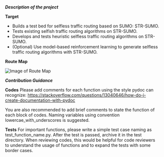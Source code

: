***Description of the project***

**Target**

* Builds a test bed for selfless traffic routing based on SUMO: STR-SUMO.
* Tests existing selfish traffic routing algorithms on STR-SUMO.
* Develops and tests heuristic selfless traffic routing algorithms on STR-SUMO.
* (Optional) Use model-based reinforcement learning to generate selfless traffic routing algorithms with STR-SUMO.

**Route Map**

![Image of Route Map](https://www.dropbox.com/s/nc9t60sk4gyrbok/route-map.png?dl=0)

***Contribution Guidance***

**Codes**
Please add comments for each function using the style pydoc can recognize: https://stackoverflow.com/questions/13040646/how-do-i-create-documentation-with-pydoc

You are also recommended to add brief comments to state the function of each block of codes. Naming variables using convention lowercae_with_underscores is suggested.

**Tests**
For important functions, please write a simple test case naming as test_function_name.py. After the test is passed, archive it in the test directory. When reviewing codes, this would be helpful for code reviewers to understand the usage of functions and to expand the tests with some border cases.
